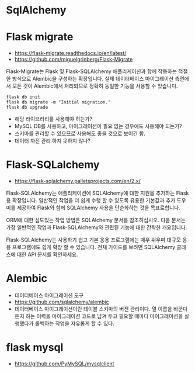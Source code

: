 # SqlAlchemy

# Flask migrate
- https://flask-migrate.readthedocs.io/en/latest/
- https://github.com/miguelgrinberg/Flask-Migrate

Flask-Migrate는 Flask 및 Flask-SQLAlchemy 애플리케이션과 함께 작동하는 적절한 방식으로 Alembic을 구성하는 확장입니다. 실제 데이터베이스 마이그레이션 측면에서 모든 것이 Alembic에서 처리되므로 정확히 동일한 기능을 사용할 수 있습니다. 

```
flask db init
flask db migrate -m "Initial migration."
flask db upgrade
```

- 해당 라이브러리를 사용해야 하는가?
- MySQL DB를 사용하고, 마이그레이션이 필요 없는 경우에도 사용해야 되는가?
- 스키마를 관리할 수 있으므로 사용해도 좋을 것으로 보이긴 함.
- 데이터 까진 관리 하지 못하지 않나?

# Flask-SQLalchemy
- https://flask-sqlalchemy.palletsprojects.com/en/2.x/

Flask-SQLAlchemy는 애플리케이션에 SQLAlchemy에 대한 지원을 추가하는 Flask 용 확장입니다. 일반적인 작업을 더 쉽게 수행 할 수 있도록 유용한 기본값과 추가 도우미를 제공하여 Flask와 함께 SQLAlchemy 사용을 단순화하는 것을 목표로합니다.

ORM에 대한 심도있는 작업 방법은 SQLAlchemy 문서를 참조하십시오. 다음 문서는 가장 일반적인 작업과 Flask-SQLAlchemy와 관련된 기능에 대한 간략한 개요입니다.

Flask-SQLAlchemy는 사용하기 쉽고 기본 응용 프로그램에는 매우 쉬우며 대규모 응용 프로그램에도 쉽게 확장 할 수 있습니다. 전체 가이드를 보려면 SQLAlchemy 클래스에 대한 API 문서를 확인하세요.


# Alembic
- 데이터베이스 마이그레이션 도구
- https://github.com/sqlalchemy/alembic
- 데이터베이스 마이그레이션이란 테이블 스키마의 버전 관리이다. 열 이름을 바꾼다든지 하는 이력을 마이그레이션 코드로 남겨 두고 필요할 때마다 마이그레이션을 실행했다가 롤백하는 작업을 자유롭게 할 수 있다.


# flask mysql
- https://github.com/PyMySQL/mysqlclient
